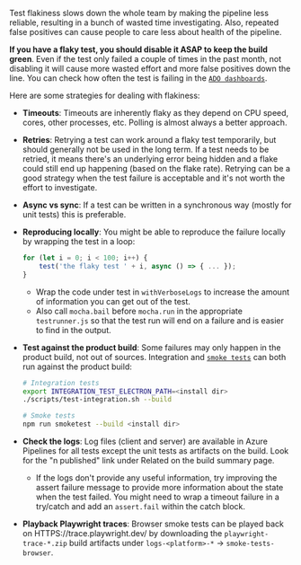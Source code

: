 Test flakiness slows down the whole team by making the pipeline less reliable,
resulting in a bunch of wasted time investigating. Also, repeated false
positives can cause people to care less about health of the pipeline.

**If you have a flaky test, you should disable it ASAP to keep the build
green**. Even if the test only failed a couple of times in the past month, not
disabling it will cause more wasted effort and more false positives down the
line. You can check how often the test is failing in the
[`ADO dashboards`](https://monacotools.visualstudio.com/Monaco/_build?definitionId=111&view=ms.vss-pipelineanalytics-web.new-build-definition-pipeline-analytics-view-cardmetrics).

Here are some strategies for dealing with flakiness:

-   **Timeouts**: Timeouts are inherently flaky as they depend on CPU speed,
    cores, other processes, etc. Polling is almost always a better approach.
-   **Retries**: Retrying a test can work around a flaky test temporarily, but
    should generally not be used in the long term. If a test needs to be
    retried, it means there's an underlying error being hidden and a flake could
    still end up happening (based on the flake rate). Retrying can be a good
    strategy when the test failure is acceptable and it's not worth the effort
    to investigate.
-   **Async vs sync**: If a test can be written in a synchronous way (mostly for
    unit tests) this is preferable.
-   **Reproducing locally**: You might be able to reproduce the failure locally
    by wrapping the test in a loop:
    ```ts
    for (let i = 0; i < 100; i++) {
    	test('the flaky test ' + i, async () => { ... });
    }
    ```
    -   Wrap the code under test in `withVerboseLogs` to increase the amount of
        information you can get out of the test.
    -   Also call `mocha.bail` before `mocha.run` in the appropriate
        `testrunner.js` so that the test run will end on a failure and is easier
        to find in the output.
-   **Test against the product build**: Some failures may only happen in the
    product build, not out of sources. Integration and
    [`smoke tests`](https://github.com/Microsoft/vscode/blob/main/test/smoke/README.md)
    can both run against the product build:

    ```sh
    # Integration tests
    export INTEGRATION_TEST_ELECTRON_PATH=<install dir>
    ./scripts/test-integration.sh --build

    # Smoke tests
    npm run smoketest --build <install dir>
    ```

-   **Check the logs**: Log files (client and server) are available in Azure
    Pipelines for all tests except the unit tests as artifacts on the build.
    Look for the "n published" link under Related on the build summary page.
    -   If the logs don't provide any useful information, try improving the
        assert failure message to provide more information about the state when
        the test failed. You might need to wrap a timeout failure in a try/catch
        and add an `assert.fail` within the catch block.
-   **Playback Playwright traces**: Browser smoke tests can be played back on
    HTTPS://trace.playwright.dev/ by downloading the `playwright-trace-*.zip`
    build artifacts under `logs-<platform>-*` -> `smoke-tests-browser`.
